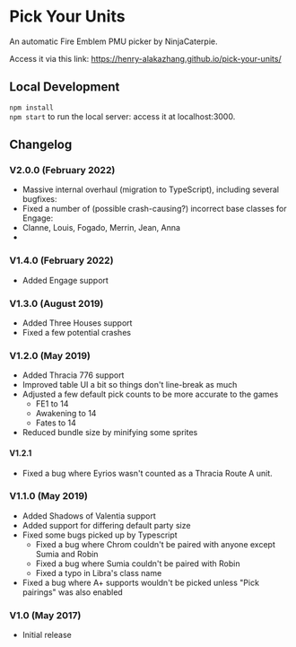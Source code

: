 # Pick Your Units

An automatic Fire Emblem PMU picker by NinjaCaterpie.

Access it via this link:
https://henry-alakazhang.github.io/pick-your-units/

## Local Development

`npm install`  
`npm start` to run the local server: access it at localhost:3000.

## Changelog

### V2.0.0 (February 2022)

- Massive internal overhaul (migration to TypeScript), including several bugfixes:
 - Fixed a number of (possible crash-causing?) incorrect base classes for Engage:
  - Clanne, Louis, Fogado, Merrin, Jean, Anna
 - 

### V1.4.0 (February 2022)

- Added Engage support

### V1.3.0 (August 2019)

- Added Three Houses support
- Fixed a few potential crashes

### V1.2.0 (May 2019)

- Added Thracia 776 support
- Improved table UI a bit so things don't line-break as much
- Adjusted a few default pick counts to be more accurate to the games
  - FE1 to 14
  - Awakening to 14
  - Fates to 14
- Reduced bundle size by minifying some sprites

#### V1.2.1

- Fixed a bug where Eyrios wasn't counted as a Thracia Route A unit.

### V1.1.0 (May 2019)

- Added Shadows of Valentia support
- Added support for differing default party size
- Fixed some bugs picked up by Typescript
  - Fixed a bug where Chrom couldn't be paired with anyone except Sumia and Robin
  - Fixed a bug where Sumia couldn't be paired with Robin
  - Fixed a typo in Libra's class name
- Fixed a bug where A+ supports wouldn't be picked unless "Pick pairings" was also enabled

### V1.0 (May 2017)

- Initial release
